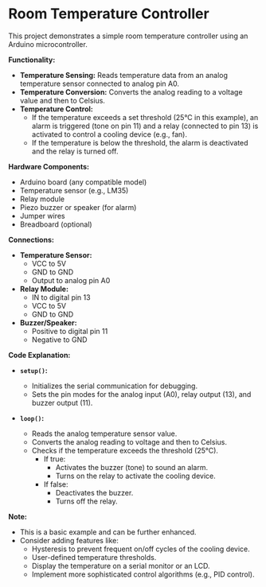 # Room Temperature Controller

This project demonstrates a simple room temperature controller using an Arduino microcontroller. 

**Functionality:**

* **Temperature Sensing:** Reads temperature data from an analog temperature sensor connected to analog pin A0.
* **Temperature Conversion:** Converts the analog reading to a voltage value and then to Celsius.
* **Temperature Control:** 
    * If the temperature exceeds a set threshold (25°C in this example), an alarm is triggered (tone on pin 11) and a relay (connected to pin 13) is activated to control a cooling device (e.g., fan).
    * If the temperature is below the threshold, the alarm is deactivated and the relay is turned off.

**Hardware Components:**

* Arduino board (any compatible model)
* Temperature sensor (e.g., LM35)
* Relay module
* Piezo buzzer or speaker (for alarm)
* Jumper wires
* Breadboard (optional)

**Connections:**

* **Temperature Sensor:**
    - VCC to 5V 
    - GND to GND
    - Output to analog pin A0
* **Relay Module:**
    - IN to digital pin 13
    - VCC to 5V
    - GND to GND
* **Buzzer/Speaker:**
    - Positive to digital pin 11
    - Negative to GND

**Code Explanation:**

* **`setup()`:**
    * Initializes the serial communication for debugging.
    * Sets the pin modes for the analog input (A0), relay output (13), and buzzer output (11).

* **`loop()`:**
    * Reads the analog temperature sensor value.
    * Converts the analog reading to voltage and then to Celsius.
    * Checks if the temperature exceeds the threshold (25°C).
        * If true:
            * Activates the buzzer (tone) to sound an alarm.
            * Turns on the relay to activate the cooling device.
        * If false:
            * Deactivates the buzzer.
            * Turns off the relay.

**Note:**

* This is a basic example and can be further enhanced. 
* Consider adding features like:
    * Hysteresis to prevent frequent on/off cycles of the cooling device.
    * User-defined temperature thresholds.
    * Display the temperature on a serial monitor or an LCD.
    * Implement more sophisticated control algorithms (e.g., PID control).

